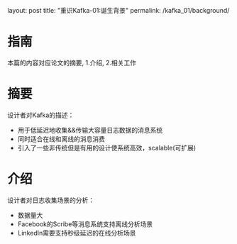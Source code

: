 layout: post
title: "重识Kafka-01:诞生背景"
permalink: /kafka_01/background/

# 指南
本篇的内容对应论文的摘要, 1.介绍, 2.相关工作

# 摘要
设计者对Kafka的描述：  
- 用于低延迟地收集&&传输大容量日志数据的消息系统
- 同时适合在线和离线的消息消费
- 引入了一些非传统但是有用的设计使系统高效，scalable(可扩展)

# 介绍
设计者对日志收集场景的分析：  
- 数据量大
- Facebook的Scribe等消息系统支持离线分析场景
- LinkedIn需要支持秒级延迟的在线分析场景
